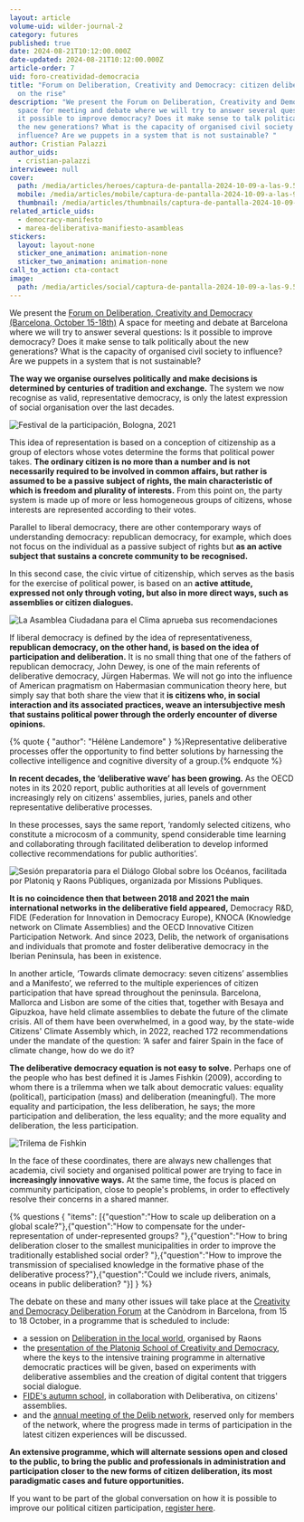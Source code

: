 ```yaml
---
layout: article
volume-uid: wilder-journal-2
category: futures
published: true
date: 2024-08-21T10:12:00.000Z
date-updated: 2024-08-21T10:12:00.000Z
article-order: 7
uid: foro-creatividad-democracia
title: "Forum on Deliberation, Creativity and Democracy: citizen deliberation is
  on the rise"
description: "We present the Forum on Deliberation, Creativity and Democracy. A
  space for meeting and debate where we will try to answer several questions: Is
  it possible to improve democracy? Does it make sense to talk politically about
  the new generations? What is the capacity of organised civil society to
  influence? Are we puppets in a system that is not sustainable? "
author: Cristian Palazzi
author_uids:
  - cristian-palazzi
interviewee: null
cover:
  path: /media/articles/heroes/captura-de-pantalla-2024-10-09-a-las-9.55.30.png
  mobile: /media/articles/mobile/captura-de-pantalla-2024-10-09-a-las-9.55.30.png
  thumbnail: /media/articles/thumbnails/captura-de-pantalla-2024-10-09-a-las-9.55.30.png
related_article_uids:
  - democracy-manifesto
  - marea-deliberativa-manifiesto-asambleas
stickers:
  layout: layout-none
  sticker_one_animation: animation-none
  sticker_two_animation: animation-none
call_to_action: cta-contact
image:
  path: /media/articles/social/captura-de-pantalla-2024-10-09-a-las-9.55.30.png
---
```

We present the [Forum on Deliberation, Creativity and Democracy (Barcelona, ](https://openspaces.platoniq.net/conferences/FDCD/program/420?locale=en)[October 1](https://openspaces.platoniq.net/conferences/FDCD/program/420?locale=en)[5-18th)](https://openspaces.platoniq.net/conferences/FDCD/program/420?locale=en) A space for meeting and debate at Barcelona  where we will try to answer several questions: Is it possible to improve democracy? Does it make sense to talk politically about the new generations? What is the capacity of organised civil society to influence? Are we puppets in a system that is not sustainable?

**The way we organise ourselves politically and make decisions is determined by centuries of tradition and exchange.** The system we now recognise as valid, representative democracy, is only the latest expression of social organisation over the last decades. 

![Festival de la participación, Bologna, 2021](/media/photo_2024-08-20_16-46-28.jpg "Festival de la participación, Bologna, 2021")

This idea of representation is based on a conception of citizenship as a group of electors whose votes determine the forms that political power takes. **The ordinary citizen is no more than a number and is not necessarily required to be involved in common affairs, but rather is assumed to be a passive subject of rights, the main characteristic of which is freedom and plurality of interests.** From this point on, the party system is made up of more or less homogeneous groups of citizens, whose interests are represented according to their votes.

Parallel to liberal democracy, there are other contemporary ways of understanding democracy: republican democracy, for example, which does not focus on the individual as a passive subject of rights but **as an active subject that sustains a concrete community to be recognised.**

In this second case, the civic virtue of citizenship, which serves as the basis for the exercise of political power, is based on an **active attitude, expressed not only through voting, but also in more direct ways, such as assemblies or citizen dialogues.**

![La Asamblea Ciudadana para el Clima aprueba sus recomendaciones](/media/captura-de-pantalla-2022-05-26-a-las-16.58.28.webp "La Asamblea Ciudadana para el Clima aprueba sus recomendaciones")

If liberal democracy is defined by the idea of representativeness, **republican democracy, on the other hand, is based on the idea of participation and deliberation.** It is no small thing that one of the fathers of republican democracy, John Dewey, is one of the main referents of deliberative democracy, Jürgen Habermas. We will not go into the influence of American pragmatism on Habermasian communication theory here, but simply say that both share the view that it **is citizens who, in social interaction and its associated practices, weave an intersubjective mesh that sustains political power through the orderly encounter of diverse opinions.** 

{% quote { "author": "Hélène Landemore" } %}Representative deliberative processes offer the opportunity to find better solutions by harnessing the collective intelligence and cognitive diversity of a group.{% endquote %}

**In recent decades, the ‘deliberative wave’ has been growing.** As the OECD notes in its 2020 report, public authorities at all levels of government increasingly rely on citizens' assemblies, juries, panels and other representative deliberative processes. 

In these processes, says the same report, ‘randomly selected citizens, who constitute a microcosm of a community, spend considerable time learning and collaborating through facilitated deliberation to develop informed collective recommendations for public authorities’. 

![Sesión preparatoria para el Diálogo Global sobre los Océanos, facilitada por Platoniq y Raons Públiques, organizada por Missions Publiques.](/media/photo_2024-08-20_16-57-29.jpg "Sesión preparatoria para el Diálogo Global sobre los Océanos, facilitada por Platoniq y Raons Públiques, organizada por Missions Publiques.")

**It is no coincidence then that between 2018 and 2021 the main international networks in the deliberative field appeared,** Democracy R&D, FIDE (Federation for Innovation in Democracy Europe), KNOCA (Knowledge network on Climate Assemblies) and the OECD Innovative Citizen Participation Network. And since 2023, Delib, the network of organisations and individuals that promote and foster deliberative democracy in the Iberian Peninsula, has been in existence.

In another article, ‘Towards climate democracy: seven citizens’ assemblies and a Manifesto’, we referred to the multiple experiences of citizen participation that have spread throughout the peninsula. Barcelona, Mallorca and Lisbon are some of the cities that, together with Besaya and Gipuzkoa, have held climate assemblies to debate the future of the climate crisis. All of them have been overwhelmed, in a good way, by the state-wide Citizens' Climate Assembly which, in 2022, reached 172 recommendations under the mandate of the question: ’A safer and fairer Spain in the face of climate change, how do we do it?

**The deliberative democracy equation is not easy to solve.** Perhaps one of the people who has best defined it is James Fishkin (2009), according to whom there is a trilemma when we talk about democratic values: equality (political), participation (mass) and deliberation (meaningful). The more equality and participation, the less deliberation, he says; the more participation and deliberation, the less equality; and the more equality and deliberation, the less participation. 

![Trilema de Fishkin](/media/fishkin_trilemma.jpg "Trilema de Fishkin")

In the face of these coordinates, there are always new challenges that academia, civil society and organised political power are trying to face in **increasingly innovative ways.** At the same time, the focus is placed on community participation, close to people's problems, in order to effectively resolve their concerns in a shared manner.

{% questions { "items": [{"question":"How to scale up deliberation on a global scale?"},{"question":"How to compensate for the under-representation of under-represented groups? "},{"question":"How to bring deliberation closer to the smallest municipalities in order to improve the traditionally established social order? "},{"question":"How to improve the transmission of specialised knowledge in the formative phase of the deliberative process?"},{"question":"Could we include rivers, animals, oceans in public deliberation? "}] } %}

The debate on these and many other issues will take place at the [Creativity and Democracy Deliberation Forum](https://openspaces.platoniq.net/conferences/FDCD/program/420?locale=en) at the Canòdrom in Barcelona, from 15 to 18 October, in a programme that is scheduled to include:

* a session on [Deliberation in the local world](https://openspaces.platoniq.net/conferences/FDCD/f/420/meetings/196), organised by Raons
* the [presentation of the Platoniq School of Creativity and Democracy](https://openspaces.platoniq.net/conferences/FDCD/f/420/meetings/200), where the keys to the intensive training programme in alternative democratic practices will be given, based on experiments with deliberative assemblies and the creation of digital content that triggers social dialogue.
* [FIDE's autumn school](https://openspaces.platoniq.net/conferences/FDCD/f/420/meetings/195), in collaboration with Deliberativa, on citizens' assemblies.
* and the [annual meeting of the Delib network](https://openspaces.platoniq.net/conferences/FDCD/f/420/meetings/197), reserved only for members of the network, where the progress made in terms of participation in the latest citizen experiences will be discussed.

**An extensive programme, which will alternate sessions open and closed to the public, to bring the public and professionals in administration and participation closer to the new forms of citizen deliberation, its most paradigmatic cases and future opportunities.**

If you want to be part of the global conversation on how it is possible to improve our political citizen participation, [register here](https://openspaces.platoniq.net/conferences/FDCD/program/420?locale=en).

